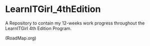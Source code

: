 # LearnITGirl_4thEdition
A Repository to contain my 12-weeks work progress throughout the LearnITGirl 4th Edition Program.

(RoadMap.org)
